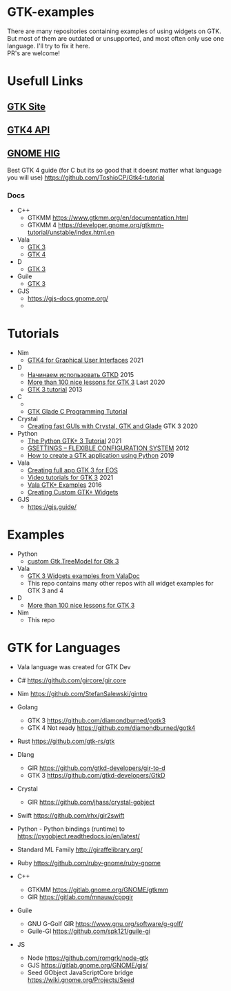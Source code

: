 # GTK-examples
There are many repositories containing examples of using widgets on GTK. But most of them are outdated or unsupported, and most often only use one language. I'll try to fix it here.  
PR's are welcome!

# Usefull Links
## [GTK Site](https://www.gtk.org/)
## [GTK4 API ](https://www.gtk.org/docs/apis/)
## [GNOME HIG](https://teams.pages.gitlab.gnome.org/Design/hig-www/)


Best GTK 4 guide (for C but its so good that it doesnt matter what language you will use) https://github.com/ToshioCP/Gtk4-tutorial

### Docs

- C++
  * GTKMM https://www.gtkmm.org/en/documentation.html
  * GTKMM 4 https://developer.gnome.org/gtkmm-tutorial/unstable/index.html.en
- Vala
  * [GTK 3](https://valadoc.org/gtk+-3.0/index.htm)
  * [GTK 4](https://valadoc.org/gtk4/index.htm)
- D
  * [GTK 3](https://api.gtkd.org/)
- Guile
  * [GTK 3](https://spk121.github.io/guile-gi/)
- GJS
  * https://gjs-docs.gnome.org/
  * 


# Tutorials
- Nim
  * [GTK4 for Graphical User Interfaces](http://ssalewski.de/gtkprogramming.html) 2021
- D
  * [Начинаем использовать GTKD](https://habr.com/ru/post/259717/) 2015
  * [More than 100 nice lessons for GTK 3](https://gtkdcoding.com/)  Last 2020
  * [GTK 3 tutorial](https://sites.google.com/site/gtkdtutorial/) 2013
- C
  * []()
  * [GTK Glade C Programming Tutorial](https://prognotes.net/gtk-glade-c-programming/)
- Crystal
  * [Creating fast GUIs with Crystal, GTK and Glade](https://dev.to/geopjr/creating-fast-guis-with-crystal-gtk-and-glade-en6) GTK 3 2020
- Python
  * [The Python GTK+ 3 Tutorial](https://python-gtk-3-tutorial.readthedocs.io/en/latest/) 2021
  * [GSETTINGS – FLEXIBLE CONFIGURATION SYSTEM](http://zderadicka.eu/gsettings-flexible-configuration-system/) 2012
  * [How to create a GTK application using Python](https://belmoussaoui.com/article/5-how-to-create-a-gtk-application-using-python-part-1) 2019
- Vala
  * [Creating full app GTK 3 for EOS](https://docs.elementary.io/develop/)
  * [Video tutorials for GTK 3](https://www.youtube.com/watch?v=7z0NVCrJr6A&list=PLriKzYyLb28mn2lS3c5yqMHgLREi7kR9-) 2021
  * [Vala GTK+ Examples](https://wiki.gnome.org/Projects/Vala/GTKSample) 2016
  * [Creating Custom GTK+ Widgets](https://wiki.gnome.org/Projects/Vala/CustomWidgetSamples)
- GJS 
  * https://gjs.guide/

# Examples
- Python
  * [custom Gtk.TreeModel for Gtk 3 ](https://gist.github.com/andialbrecht/4463278)
- Vala
  * [GTK 3 Widgets examples from ValaDoc](https://github.com/vala-lang/valadoc-org/tree/master/examples/gtk%2B-3.0)
  * This repo contains many other repos with all widget examples for GTK 3 and 4
- D 
  * [More than 100 nice lessons for GTK 3](https://gtkdcoding.com/)
- Nim 
  * This repo

# GTK for Languages
- Vala language was created for GTK Dev
- C# https://github.com/gircore/gir.core
- Nim https://github.com/StefanSalewski/gintro  
- Golang
  * GTK 3 https://github.com/diamondburned/gotk3
  * GTK 4 Not ready https://github.com/diamondburned/gotk4
- Rust https://github.com/gtk-rs/gtk
- Dlang 
  * GIR https://github.com/gtkd-developers/gir-to-d
  * GTK 3 https://github.com/gtkd-developers/GtkD
- Crystal 
  * GIR https://github.com/jhass/crystal-gobject
- Swift https://github.com/rhx/gir2swift
- Python - Python bindings (runtime) to https://pygobject.readthedocs.io/en/latest/
- Standard ML Family http://giraffelibrary.org/
- Ruby https://github.com/ruby-gnome/ruby-gnome

- C++ 
  * GTKMM https://gitlab.gnome.org/GNOME/gtkmm
  * GIR https://gitlab.com/mnauw/cppgir
- Guile 
  * GNU G-Golf GIR https://www.gnu.org/software/g-golf/
  * Guile-GI https://github.com/spk121/guile-gi
- JS 
  * Node https://github.com/romgrk/node-gtk
  * GJS https://gitlab.gnome.org/GNOME/gjs/
  * Seed GObject JavaScriptCore bridge https://wiki.gnome.org/Projects/Seed  